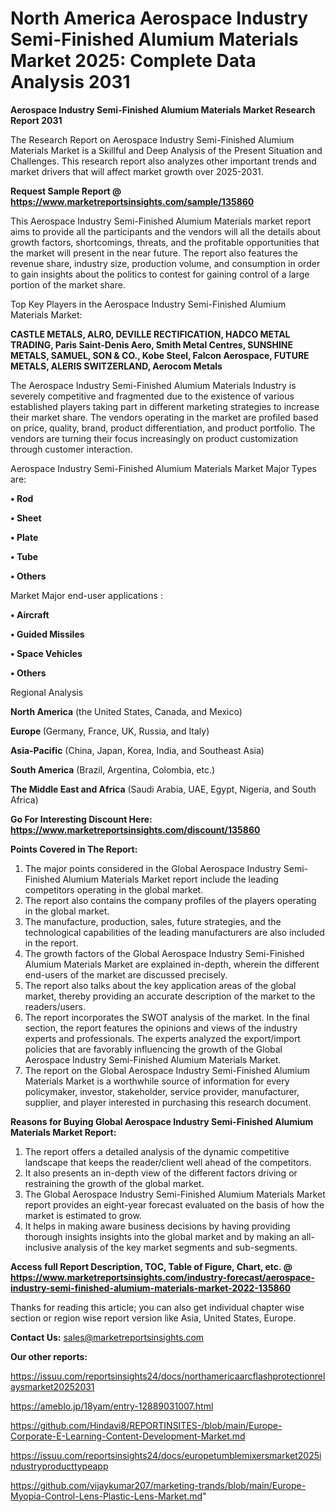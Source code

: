 # North America Aerospace Industry Semi-Finished Alumium Materials Market 2025: Complete Data Analysis 2031

<strong>Aerospace Industry Semi-Finished Alumium Materials Market Research Report 2031</strong>

The Research Report on Aerospace Industry Semi-Finished Alumium Materials Market is a Skillful and Deep Analysis of the Present Situation and Challenges. This research report also analyzes other important trends and market drivers that will affect market growth over 2025-2031.

<strong>Request Sample Report @ <a href=https://www.marketreportsinsights.com/sample/135860>https://www.marketreportsinsights.com/sample/135860</a></strong>

This Aerospace Industry Semi-Finished Alumium Materials market report aims to provide all the participants and the vendors will all the details about growth factors, shortcomings, threats, and the profitable opportunities that the market will present in the near future. The report also features the revenue share, industry size, production volume, and consumption in order to gain insights about the politics to contest for gaining control of a large portion of the market share.

Top Key Players in the Aerospace Industry Semi-Finished Alumium Materials Market:

<strong>CASTLE METALS, ALRO, DEVILLE RECTIFICATION, HADCO METAL TRADING, Paris Saint-Denis Aero, Smith Metal Centres, SUNSHINE METALS, SAMUEL, SON & CO., Kobe Steel, Falcon Aerospace, FUTURE METALS, ALERIS SWITZERLAND, Aerocom Metals</strong>

The Aerospace Industry Semi-Finished Alumium Materials Industry is severely competitive and fragmented due to the existence of various established players taking part in different marketing strategies to increase their market share. The vendors operating in the market are profiled based on price, quality, brand, product differentiation, and product portfolio. The vendors are turning their focus increasingly on product customization through customer interaction.

Aerospace Industry Semi-Finished Alumium Materials Market Major Types are:

<strong>• Rod

• Sheet

• Plate

• Tube

• Others</strong>

Market Major end-user applications :

<strong>• Aircraft

• Guided Missiles

• Space Vehicles

• Others</strong>

Regional Analysis

</u><strong><b>North America</b></strong> (the United States, Canada, and Mexico)

<strong><b>Europe </b></strong>(Germany, France, UK, Russia, and Italy)

<strong><b>Asia-Pacific</b></strong> (China, Japan, Korea, India, and Southeast Asia)

<strong><b>South America</b></strong> (Brazil, Argentina, Colombia, etc.)

<strong><b>The Middle East and Africa</b></strong> (Saudi Arabia, UAE, Egypt, Nigeria, and South Africa)

<strong>Go For Interesting Discount Here: <a href=https://www.marketreportsinsights.com/discount/135860>https://www.marketreportsinsights.com/discount/135860</a></strong>

<strong>Points Covered in The Report:</strong>
<ol>
  <li>The major points considered in the Global Aerospace Industry Semi-Finished Alumium Materials Market report include the leading competitors operating in the global market.</li>
  <li>The report also contains the company profiles of the players operating in the global market.</li>
  <li>The manufacture, production, sales, future strategies, and the technological capabilities of the leading manufacturers are also included in the report.</li>
  <li>The growth factors of the Global Aerospace Industry Semi-Finished Alumium Materials Market are explained in-depth, wherein the different end-users of the market are discussed precisely.</li>
  <li>The report also talks about the key application areas of the global market, thereby providing an accurate description of the market to the readers/users.</li>
  <li>The report incorporates the SWOT analysis of the market. In the final section, the report features the opinions and views of the industry experts and professionals. The experts analyzed the export/import policies that are favorably influencing the growth of the Global Aerospace Industry Semi-Finished Alumium Materials Market.</li>
  <li>The report on the Global Aerospace Industry Semi-Finished Alumium Materials Market is a worthwhile source of information for every policymaker, investor, stakeholder, service provider, manufacturer, supplier, and player interested in purchasing this research document.</li>
</ol>
<strong>Reasons for Buying Global Aerospace Industry Semi-Finished Alumium Materials Market Report:</strong>

<ol>
  <li>The report offers a detailed analysis of the dynamic competitive landscape that keeps the reader/client well ahead of the competitors.</li>
  <li>It also presents an in-depth view of the different factors driving or restraining the growth of the global market.</li>
  <li>The Global Aerospace Industry Semi-Finished Alumium Materials Market report provides an eight-year forecast evaluated on the basis of how the market is estimated to grow.</li>
  <li>It helps in making aware business decisions by having providing thorough insights insights into the global market and by making an all-inclusive analysis of the key market segments and sub-segments.</li>
</ol>
<strong>Access full Report Description, TOC, Table of Figure, Chart, etc. @ <a href=https://www.marketreportsinsights.com/industry-forecast/aerospace-industry-semi-finished-alumium-materials-market-2022-135860>https://www.marketreportsinsights.com/industry-forecast/aerospace-industry-semi-finished-alumium-materials-market-2022-135860</a></strong>


Thanks for reading this article; you can also get individual chapter wise section or region wise report version like Asia, United States, Europe.

<strong>Contact Us:</strong>
sales@marketreportsinsights.com

<strong>Our other reports:</strong>

<a href=https://issuu.com/reportsinsights24/docs/northamericaarcflashprotectionrelaysmarket20252031>https://issuu.com/reportsinsights24/docs/northamericaarcflashprotectionrelaysmarket20252031</a>

<a href=https://ameblo.jp/18yam/entry-12889031007.html>https://ameblo.jp/18yam/entry-12889031007.html</a>

<a href=https://github.com/Hindavi8/REPORTINSITES-/blob/main/Europe-Corporate-E-Learning-Content-Development-Market.md>https://github.com/Hindavi8/REPORTINSITES-/blob/main/Europe-Corporate-E-Learning-Content-Development-Market.md</a>

<a href=https://issuu.com/reportsinsights24/docs/europetumblemixersmarket2025industryproducttypeapp>https://issuu.com/reportsinsights24/docs/europetumblemixersmarket2025industryproducttypeapp</a>

<a href=https://github.com/vijaykumar207/marketing-trands/blob/main/Europe-Myopia-Control-Lens-Plastic-Lens-Market.md>https://github.com/vijaykumar207/marketing-trands/blob/main/Europe-Myopia-Control-Lens-Plastic-Lens-Market.md</a>"
